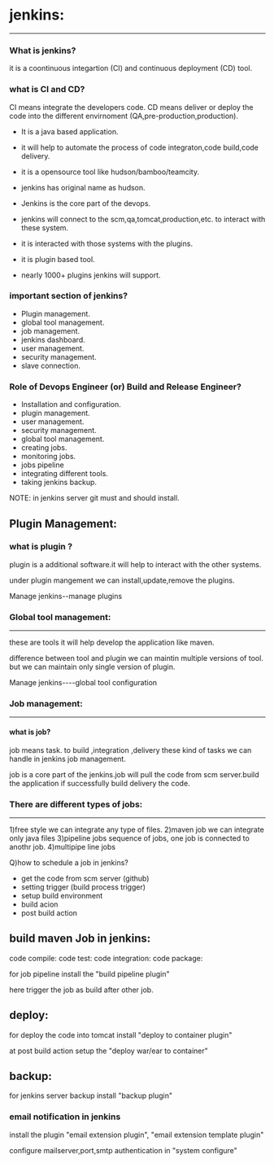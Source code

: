 # jenkins:
----------
### What is jenkins?
  it is a coontinuous integartion (CI) and continuous deployment (CD) tool.
 
### what is CI and CD?
 
 CI means integrate the developers code. CD means deliver or deploy the code into the different envirnoment (QA,pre-production,production).

- It is a java based application.
- it will help to automate the process of code integraton,code build,code delivery.
- it is a opensource tool like hudson/bamboo/teamcity.
- jenkins has original name as hudson.

- Jenkins is the core part of the devops.
- jenkins will connect to the scm,qa,tomcat,production,etc. to interact with these system. 
- it is interacted with those systems with the plugins.
- it is plugin based tool.
- nearly 1000+ plugins jenkins will support.

### important section of jenkins?
 
 - Plugin management.
 - global tool management.
 - job management.
 - jenkins dashboard.
 - user management.
 - security management.
 - slave connection.

### Role of Devops Engineer (or) Build and Release Engineer?
  
 - Installation and configuration.
 - plugin management.
 - user management.
 - security management.
 - global tool management.
 - creating jobs.
 - monitoring jobs.
 - jobs pipeline
 - integrating different tools.
 - taking jenkins backup.


NOTE: in jenkins server git must and should install.

Plugin Management:
-----------------
### what is plugin ?
  plugin is a additional software.it will help to interact with the other systems.

 under plugin mangement we can install,update,remove the plugins.

Manage jenkins--manage plugins


### Global tool management:
---------------------------
these are tools it will help develop the application like maven.

difference between tool and plugin 
 we can maintin multiple versions of tool.
but we can maintain only single version of plugin.

Manage jenkins----global tool configuration

### Job management:
-------------------
#### what is job?
  job means task. to build ,integration ,delivery these kind of tasks we can handle in jenkins job management.

 job is a core part of the jenkins.job will pull the code from scm server.build the application if successfully build delivery the code.

### There are different types of jobs:
--------------------------------------
1)free style
   we can integrate any type of files.
2)maven job
   we can integrate only java files
3)pipeline jobs
  sequence of jobs, one job is connected to anothr job.
4)multipipe line jobs

Q)how to schedule a job in jenkins?
 - get the code from scm server (github)
 - setting trigger (build process trigger)
 - setup build environment 
 - build acion
 - post build action


build maven Job in jenkins:
---------------------------

code compile:
code test:
code integration:
code package:

for job pipeline install the "build pipeline plugin"

here trigger the job as build after other job.

deploy:
-------
for deploy the code into tomcat install "deploy to container plugin"

at post build action setup the "deploy war/ear to container"

backup:
-------
for jenkins server backup install "backup plugin"


### email notification in jenkins

install the plugin "email extension plugin", "email extension template plugin"

configure mailserver,port,smtp authentication in "system configure"


	



































































